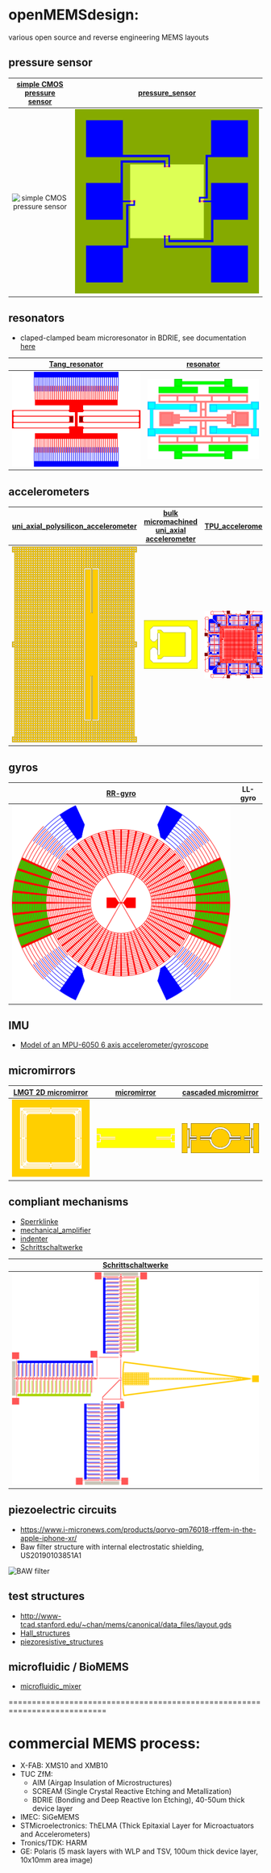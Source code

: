 # openMEMSdesign: 
various open source and reverse engineering MEMS layouts

## pressure sensor

| [simple CMOS pressure sensor](http://opencircuitdesign.com/~tim/research/sensor/sensor.html) | [pressure_sensor](https://github.com/Kolchuzhin/openMEMSdesign/blob/master/pressure_sensor.svg) | 
|:------------------:|:------------------:|
| ![simple CMOS pressure sensor](http://opencircuitdesign.com/~tim/research/sensor/giffiles/device.gif) | ![pressure_sensor](https://github.com/Kolchuzhin/openMEMSdesign/blob/master/pressure_sensor.svg) |

## resonators
* claped-clamped beam microresonator in BDRIE, see documentation [here](microresonator_in_BDRIE/readme.md)

| [Tang_resonator](https://github.com/Kolchuzhin/openMEMSdesign/blob/master/Tang_resonator.svg) | [resonator](https://github.com/Kolchuzhin/openMEMSdesign/blob/master/resonator.svg) | 
|:------------------:|:------------------:|
| ![Tang_resonator](https://github.com/Kolchuzhin/openMEMSdesign/blob/master/Tang_resonator.svg) | ![resonator](https://github.com/Kolchuzhin/openMEMSdesign/blob/master/resonator.svg) |

## accelerometers

| [uni_axial_polysilicon_accelerometer](https://github.com/Kolchuzhin/openMEMSdesign/blob/master/uni_axial_accelerometer.svg) | [bulk micromachined uni_axial accelerometer](https://github.com/Kolchuzhin/openMEMSdesign/blob/master/accelerometer.svg) | [TPU_accelerometer](https://github.com/Kolchuzhin/openMEMSdesign/blob/master/TPU_accelerometer.svg) | [uniaxial_BDRIE_accelerometer](https://github.com/Kolchuzhin/openMEMSdesign/blob/master/uniaxial_BDRIE_accelerometer.svg) |
|:------------------:|:------------------:|:------------------:|:------------------:|
| ![uni_axial_polysilicon_accelerometer](https://github.com/Kolchuzhin/openMEMSdesign/blob/master/uni_axial_accelerometer.svg) | ![bulk micromachined uni_axial accelerometer](https://github.com/Kolchuzhin/openMEMSdesign/blob/master/accelerometer.svg) | ![TPU_accelerometer](https://github.com/Kolchuzhin/openMEMSdesign/blob/master/TPU_accelerometer.svg) | ![uniaxial_BDRIE_accelerometer](https://github.com/Kolchuzhin/openMEMSdesign/blob/master/uniaxial_BDRIE_accelerometer.svg) |

## gyros

| [RR-gyro](hhttps://github.com/Kolchuzhin/openMEMSdesign/blob/master/RR-gyro.svg) | LL-gyro | 
|:------------------:|:------------------:|
| ![RR-gyro](https://github.com/Kolchuzhin/openMEMSdesign/blob/master/RR-gyro.svg) |  |

## IMU 
* [Model of an MPU-6050 6 axis accelerometer/gyroscope](https://www.printables.com/de/model/413667-mems-model-six-axis-imu-device/files)

## micromirrors

| [LMGT 2D micromirror](https://github.com/Kolchuzhin/openMEMSdesign/blob/master/LMGT_micromirror.svg) | [micromirror](https://github.com/Kolchuzhin/openMEMSdesign/blob/master/micromirror.svg) | [cascaded micromirror](https://github.com/Kolchuzhin/openMEMSdesign/blob/master/cascaded_micromirror.svg) | 
|:------------------:|:------------------:|:------------------:|
| ![LMGT_micromirror](https://github.com/Kolchuzhin/openMEMSdesign/blob/master/LMGT_micromirror.svg) | ![micromirror](https://github.com/Kolchuzhin/openMEMSdesign/blob/master/micromirror.svg) | ![cascaded_micromirror](https://github.com/Kolchuzhin/openMEMSdesign/blob/master/cascaded_micromirror.svg) |

## compliant mechanisms
* [Sperrklinke](https://github.com/Kolchuzhin/openMEMSdesign/blob/master/Sperrklinke.svg)
* [mechanical_amplifier](https://github.com/Kolchuzhin/openMEMSdesign/blob/master/mechanical_amplifier.svg)
* [indenter](https://github.com/Kolchuzhin/openMEMSdesign/blob/master/indenter.svg)
* [Schrittschaltwerke](https://nbn-resolving.org/urn:nbn:de:bsz:ch1-200800952)

| [Schrittschaltwerke](https://nbn-resolving.org/urn:nbn:de:bsz:ch1-200800952) |
|:------------------:|
| ![Schrittschaltwerke](https://github.com/Kolchuzhin/openMEMSdesign/blob/master/Schrittschaltwerke.svg) |


## piezoelectric circuits
<!-- * https://www.systemplus.fr/reverse-costing-reports/qorvo-qm76018-rffem-in-the-apple-iphone-xr/
-->
* https://www.i-micronews.com/products/qorvo-qm76018-rffem-in-the-apple-iphone-xr/
* Baw filter structure with internal electrostatic shielding, US20190103851A1

![BAW filter](https://s3.i-micronews.com/uploads/2019/10/SP19478-Qorvo-QM76018-RF-SiP-Apple-iPhone-Xr_3_logo-2000x0-c-default.jpg)

## test structures
* http://www-tcad.stanford.edu/~chan/mems/canonical/data_files/layout.gds
* [Hall_structures](https://github.com/Kolchuzhin/openMEMSdesign/blob/master/Hall_structures.svg)
* [piezoresistive_structures](https://github.com/Kolchuzhin/openMEMSdesign/blob/master/piezoresistive_structures.svg)

## microfluidic / BioMEMS
* [microfluidic_mixer](https://github.com/Kolchuzhin/openMEMSdesign/blob/master/microfluidic_mixer.svg)

===========================================================================

# commercial MEMS process:
* X-FAB: XMS10 and XMB10
* TUC ZfM: 
  * AIM (Airgap Insulation of Microstructures)
  * SCREAM (Single Crystal Reactive Etching and Metallization)
  * BDRIE (Bonding and Deep Reactive Ion Etching), 40-50um thick device layer
* IMEC: SiGeMEMS
* STMicroelectronics: ThELMA (Thick Epitaxial Layer for Microactuators and Accelerometers)
* Tronics/TDK: HARM
* GE: Polaris (5 mask layers with WLP and TSV, 100um thick device layer, 10x10mm area image)
